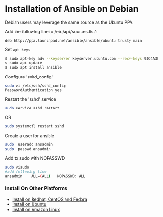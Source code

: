 # Installation of Ansible on Debian

Debian users may leverage the same source as the Ubuntu PPA.

Add the following line to /etc/apt/sources.list`:
~~~
deb http://ppa.launchpad.net/ansible/ansible/ubuntu trusty main
~~~
Set `apt keys`
~~~sh
$ sudo apt-key adv --keyserver keyserver.ubuntu.com --recv-keys 93C4A3FD7BB9C367
$ sudo apt update
$ sudo apt install ansible
~~~

Configure 'sshd_config'
~~~sh
sudo vi /etc/ssh/sshd_config
PasswordAuthentication yes
~~~

Restart the 'sshd' service
~~~sh
sudo service sshd restart
~~~
OR
~~~sh
sudo systemctl restart sshd
~~~


Create a user for ansible
~~~sh
sudo  useradd ansadmin
sudo  passwd ansadmin
~~~

Add to sudo with NOPASSWD
~~~sh
sudo visudo
#add follwoing line
ansadmin	ALL=(ALL)	NOPASSWD: ALL
~~~

### Install On Other Platforms
* [Install on Redhat, CentOS and Fedora](../Ansible_installation/Installation_Ansible_on_Redhat_CentOS_Fedora.md)
* [Install on Ubuntu](../Ansible_installation/Installation_Ansible_on_Ubuntu.md)
* [Install on Amazon Linux](../Ansible_installation/Installation_Ansible_on_Amazon-Linux.md)
